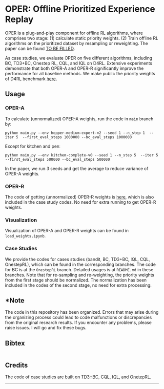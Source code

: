 # OPER: Offline Prioritized Experience Replay

OPER is a plug-and-play component for offline RL algorithms, where comprises two stage: (1) calculate static priority weights. (2) Train offline RL algorithms on the prioritized dataset by resampling or reweighting.
The paper can be found [TO BE FILLED](). 

As case studies, we evaluate OPER on five different algorithms, including BC, TD3+BC, Onestep RL, CQL, and IQL on D4RL. Extensive experiments demonstrate that both OPER-A and OPER-R significantly improve the performance for all baseline methods.
We make public the priority weights of D4RL benchmark [here](https://drive.google.com/drive/folders/1QybIPy90nSrIIQbZrWBuPfoXMeIs1jCS?usp=sharing). 


## Usage

### OPER-A
To calculate (unnormalized) OPER-A weights, run the code in `main` branch by:
```
python main.py --env hopper-medium-expert-v2 --seed 1 --n_step 1  --iter 5  --first_eval_steps 1000000 --bc_eval_steps 1000000 
```
Except for kitchen and pen:
```
python main.py --env kitchen-complete-v0 --seed 1 --n_step 5  --iter 5  --first_eval_steps 500000 --bc_eval_steps 500000 
```
In the paper, we run 3 seeds and get the average to reduce variance of OPER-A weights. 

### OPER-R
The code of getting (unnormalized) OPER-R weights is [here](https://github.com/yueyang130/TD3_BC/blob/9285f1c0ce95cc5e2b8c4eb52fccccb6c7b523bd/utils.py#L174), which is also included in the case study codes. No need for extra running to get OPER-R weights.

### Visualization 
Visualization of OPER-A and OPER-R weights can be found in `load_weights.ipynb`. 

### Case Studies
We provide the codes for cases studies (bandit, BC, TD3+BC, IQL, CQL, OnestepRL), which can be found in the corresponding branches. The code for BC is at the `OnestepRL` branch. Detailed usages is at `README.md` in these branches. 
Note that for re-sampling and re-weighting, the priority weights from the first stage should be normalized. The normalization has been included in the codes of the second stage, no need for extra processing.


## *Note
The code in this repository has been organized. Errors that may arise during the organizing process could lead to code malfunctions or discrepancies from the original research results. If you encounter any problems, please raise issues. I will go and fix these bugs.


## Bibtex

```

```

## Credits
The code of case studies are built on [TD3+BC](https://github.com/sfujim/TD3_BC), [CQL](https://github.com/young-geng/JaxCQL), [IQL](https://github.com/ikostrikov/implicit_q_learning), and [OnetepRL](https://github.com/davidbrandfonbrener/onestep-rl).


---

